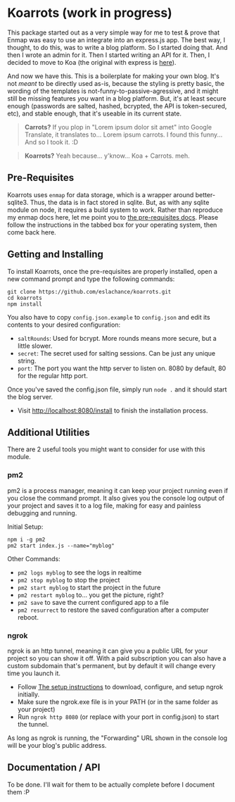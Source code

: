 # Koarrots (work in progress)

This package started out as a very simple way for me to test & prove that Enmap was easy to use an integrate into an express.js app. 
The best way, I thought, to do this, was to write a blog platform. So I started doing that. And then I wrote an admin for it. Then
I started writing an API for it. Then, I decided to move to Koa (the original with express is [here](https://github.com/eslachance/carrots)).

And now we have this. This is a boilerplate for making your own blog. It's not *meant* to be directly used as-is, because the styling
is pretty basic, the wording of the templates is not-funny-to-passive-agressive, and it might still be missing features *you* want in
a blog platform. But, it's at least secure enough (passwords are salted, hashed, bcrypted, the API is token-secured, etc), and stable
enough, that it's useable in its current state.

> **Carrots?** If you plop in "Lorem ipsum dolor sit amet" into Google Translate, it translates to... Lorem ipsum carrots. I found this
> funny... And so I took it. :D

> **Koarrots?** Yeah because... y'know... Koa + Carrots. meh.

## Pre-Requisites

Koarrots uses `enmap` for data storage, which is a wrapper around better-sqlite3. Thus, the data is in fact stored in sqlite.
But, as with any sqlite module on node, it requires a build system to work. Rather than reproduce my enmap docs here, let me point
you to [the pre-requisites docs](https://enmap.evie.codes/install#pre-requisites). Please follow the instructions in the tabbed box
for your operating system, then come back here.

## Getting and Installing

To install Koarrots, once the pre-requisites are properly installed, open a new command prompt and type the following commands:

```
git clone https://github.com/eslachance/koarrots.git
cd koarrots
npm install
```

You also have to copy `config.json.example` to `config.json` and edit its contents to your desired configuration: 

- `saltRounds`: Used for bcrypt. More rounds means more secure, but a little slower.
- `secret`: The secret used for salting sessions. Can be just any unique string.
- `port`: The port you want the http server to listen on. 8080 by default, 80 for the regular http port.

Once you've saved the config.json file, simply run `node .` and it should start the blog server.

- Visit [http://localhost:8080/install](http://localhost:8080/install) to finish the installation process.

## Additional Utilities

There are 2 useful tools you might want to consider for use with this module. 

### pm2

pm2 is a process manager, meaning it can keep your project running even if you close the command prompt. It also gives you the console
log output of your project and saves it to a log file, making for easy and painless debugging and running.

Initial Setup:
```
npm i -g pm2
pm2 start index.js --name="myblog"
```

Other Commands: 

- `pm2 logs myblog` to see the logs in realtime
- `pm2 stop myblog` to stop the project
- `pm2 start myblog` to start the project in the future
- `pm2 restart myblog` to... you get the picture, right?
- `pm2 save` to save the current configured app to a file
- `pm2 resurrect` to restore the saved configuration after a computer reboot.

### ngrok

ngrok is an http tunnel, meaning it can give you a public URL for your project so you can show it off. With a paid subscription you can
also have a custom subdomain that's permanent, but by default it will change every time you launch it. 

- Follow [The setup instructions](https://dashboard.ngrok.com/get-started) to download, configure, and setup ngrok initially.
- Make sure the ngrok.exe file is in your PATH (or in the same folder as your project)
- Run `ngrok http 8080` (or replace with your port in config.json) to start the tunnel. 

As long as ngrok is running, the "Forwarding" URL shown in the console log will be your blog's public address.

## Documentation / API

To be done. I'll wait for them to be actually complete before I document them :P
